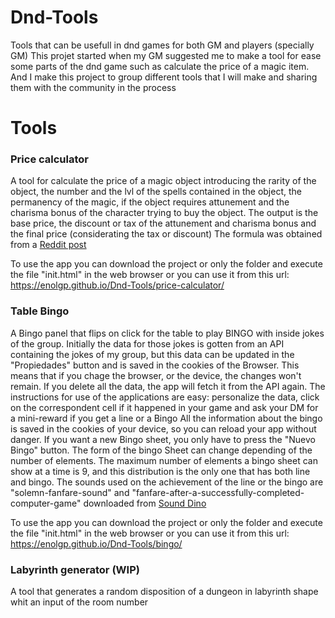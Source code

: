# Dnd-Tools
Tools that can be usefull in dnd games for both GM and players (specially GM)
This projet started when my GM suggested me to make a tool for ease some parts of the dnd game such as calculate the price of a magic item. And I make this project to group different tools that I will make and sharing them with the community in the process

# Tools
### Price calculator
A tool for calculate the price of a magic object introducing the rarity of the object, the number and the lvl of the spells contained in the object, the permanency of the magic, if the object requires attunement and the charisma bonus of the character trying to buy the object.
The output is the base price, the discount or tax of the attunement and charisma bonus and the final price (considerating the tax or discount)
The formula was obtained from a [Reddit post](https://www.reddit.com/r/DnDBehindTheScreens/comments/uiwo1n/magic_items_pricing_guide_for_5e_a_spreadsheet)

To use the app you can download the project or only the folder and execute the file "init.html" in the web browser or you can use it from this url: https://enolgp.github.io/Dnd-Tools/price-calculator/

### Table Bingo
A Bingo panel that flips on click for the table to play BINGO with inside jokes of the group.
Initially the data for those jokes is gotten from an API containing the jokes of my group, but this data can be updated in the "Propiedades" button and is saved in the cookies of the Browser. This means that if you chage the browser, or the device, the changes won't remain. If you delete all the data, the app will fetch it from the API again.
The instructions for use of the applications are easy: personalize the data, click on the correspondent cell if it happened in your game and ask your DM for a mini-reward if you get a line or a Bingo
All the information about the bingo is saved in the cookies of your device, so you can reload your app without danger. If you want a new Bingo sheet, you only have to press the "Nuevo Bingo" button.
The form of the bingo Sheet can change depending of the number of elements. The maximum number of elements a bingo sheet can show at a time is 9, and this distribution is the only one that has both line and bingo.
The sounds used on the achievement of the line or the bingo are "solemn-fanfare-sound" and "fanfare-after-a-successfully-completed-computer-game" downloaded from [Sound Dino](https://sounddino.com/en/search/?s=fanfare)

To use the app you can download the project or only the folder and execute the file "init.html" in the web browser or you can use it from this url: https://enolgp.github.io/Dnd-Tools/bingo/

### Labyrinth generator (WIP)
A tool that generates a random disposition of a dungeon in labyrinth shape whit an input of the room number